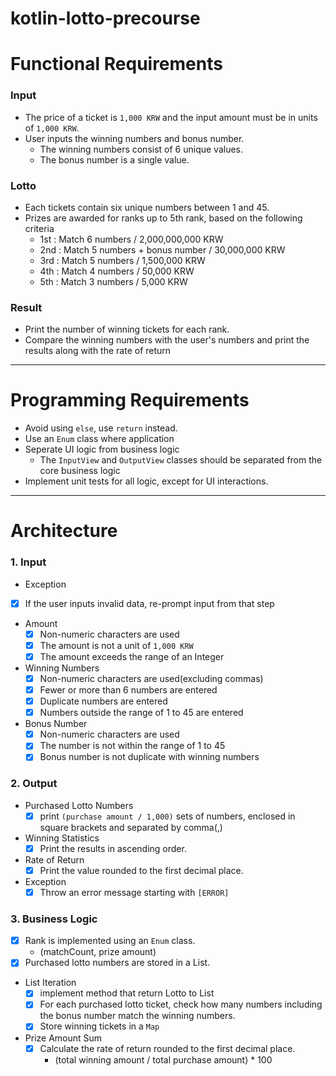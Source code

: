 # kotlin-lotto-precourse

# Functional Requirements
### Input
- The price of a ticket is `1,000 KRW` and the input amount must be in units of `1,000 KRW`.
- User inputs the winning numbers and bonus number.
  - The winning numbers consist of 6 unique values.
  - The bonus number is a single value.

### Lotto
- Each tickets contain six unique numbers between 1 and 45.
- Prizes are awarded for ranks up to 5th rank, based on the following criteria
  - 1st : Match 6 numbers / 2,000,000,000 KRW
  - 2nd : Match 5 numbers + bonus number / 30,000,000 KRW
  - 3rd : Match 5 numbers / 1,500,000 KRW
  - 4th : Match 4 numbers / 50,000 KRW
  - 5th : Match 3 numbers / 5,000 KRW

### Result
- Print the number of winning tickets for each rank.
- Compare the winning numbers with the user's numbers and print the results along with the rate of return

<hr>

# Programming Requirements
  - Avoid using `else`, use `return` instead.
  - Use an `Enum` class where application
  - Seperate UI logic from business logic
    - The `InputView` and `OutputView` classes should be separated from the core business logic
  - Implement unit tests for all logic, except for UI interactions.

<hr>

# Architecture
### 1. Input
  - Exception
  - [x] If the user inputs invalid data, re-prompt input from that step
  - Amount
    - [x] Non-numeric characters are used
    - [x] The amount is not a unit of `1,000 KRW`
    - [x] The amount exceeds the range of an Integer
  - Winning Numbers
    - [x] Non-numeric characters are used(excluding commas)
    - [x] Fewer or more than 6 numbers are entered
    - [x] Duplicate numbers are entered
    - [x] Numbers outside the range of 1 to 45 are entered
  - Bonus Number
    - [x] Non-numeric characters are used
    - [x] The number is not within the range of 1 to 45
    - [x] Bonus number is not duplicate with winning numbers

### 2. Output
  - Purchased Lotto Numbers
    - [x] print `(purchase amount / 1,000)` sets of numbers, enclosed in square brackets and separated by comma(,)
  - Winning Statistics
    - [x] Print the results in ascending order.
  - Rate of Return
    - [x] Print the value rounded to the first decimal place.
  - Exception
    - [x] Throw an error message starting with `[ERROR]`

### 3. Business Logic
  - [x] Rank is implemented using an `Enum` class.
    - (matchCount, prize amount)
  - [x] Purchased lotto numbers are stored in a List.
  - List Iteration
    - [x] implement method that return Lotto to List<Int>
    - [x] For each purchased lotto ticket, check how many numbers including the bonus number match the winning numbers.
    - [x] Store winning tickets in a `Map`
  - Prize Amount Sum
    - [x] Calculate the rate of return rounded to the first decimal place.
      - (total winning amount / total purchase amount) * 100